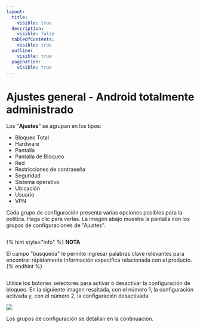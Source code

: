 ```yaml
---
layout:
  title:
    visible: true
  description:
    visible: false
  tableOfContents:
    visible: true
  outline:
    visible: true
  pagination:
    visible: true
---
```


# Ajustes general - Android totalmente administrado

Los "**Ajustes**" se agrupan en los tipos:

* Bloqueo Total
* Hardware
* Pantalla
* Pantalla de Bloqueo
* Red
* Restricciones de contraseña
* Seguridad
* Sistema operativo
* Ubicación
* Usuario
* VPN

Cada grupo de configuración presenta varias opciones posibles para la política. Haga clic para verlas. La imagen abajo muestra la pantalla con los grupos de configuraciones de "Ajustes".&#x20;

<figure><img src="../../../../../.gitbook/assets/image (3) (1) (1).png" alt=""><figcaption></figcaption></figure>

{% hint style="info" %}
**NOTA**

El campo "búsqueda" le permite ingresar palabras clave relevantes para encontrar rápidamente información específica relacionada con el producto.
{% endhint %}

<figure><img src="../../../../../.gitbook/assets/Captura de tela 2024-01-16 161657.png" alt=""><figcaption></figcaption></figure>

Utilice los botones selectores para activar o desactivar la configuración de bloqueo. En la siguiente imagen resaltada, con el número 1, la configuración activada y, con el número 2, la configuración desactivada.

![](<../../../../../.gitbook/assets/6 (17).png>)

Los grupos de configuración se detallan en la continuación.
